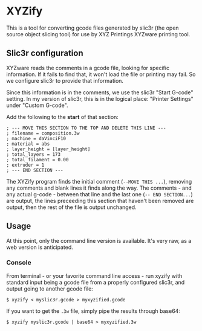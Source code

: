 # XYZify

This is a tool for converting gcode files generated by slic3r (the open source
object slicing tool) for use by XYZ Printings XYZware printing tool.

## Slic3r configuration

XYZware reads the comments in a gcode file, looking for specific information. If it fails
to find that, it won't load the file or printing may fail. So we configure slic3r
to provide that information.

Since this information is in the comments, we use the slic3r "Start G-code"
setting. In my version of slic3r, this is in the logical place: "Printer Settings"
under "Custom G-code".

Add the following to the **start** of that section:

```
; --- MOVE THIS SECTION TO THE TOP AND DELETE THIS LINE ---
; filename = composition.3w
; machine = daVinciF10
; material = abs
; layer_height = [layer_height]
; total_layers = 173
; total_filament = 0.00
; extruder = 1
; --- END SECTION ---
```

The XYZify program finds the initial comment (`--MOVE THIS ...`), removing any comments
and blank lines it finds along the way. The comments - and any actual g-code - between
that line and the last one (`-- END SECTION...`) are output, the lines preceeding this
section that haven't been removed are output, then the rest of the file is output
unchanged.

## Usage

At this point, only the command line version is available. It's very raw, as a
web version is anticipated.

### Console

From terminal - or your favorite command line access - run xyzify with standard
input being a gcode file from a properly configured slic3r, and output going to
another gcode file:

```
$ xyzify < myslic3r.gcode > myxyzified.gcode
```

If you want to get the `.3w` file, simply pipe the results through base64:

```
$ xyzify myslic3r.gcode | base64 > myxyzified.3w
```
